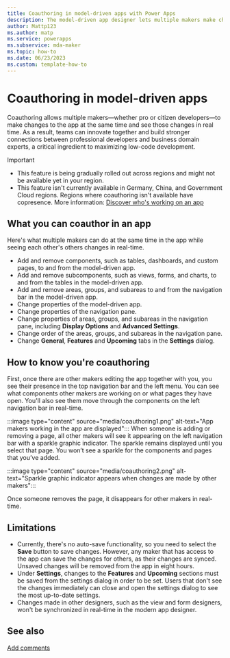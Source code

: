 ```yaml
---
title: Coauthoring in model-driven apps with Power Apps
description: The model-driven app designer lets multiple makers make changes to an app at the same time.
author: Mattp123
ms.author: matp
ms.service: powerapps
ms.subservice: mda-maker
ms.topic: how-to 
ms.date: 06/23/2023
ms.custom: template-how-to
---
```

# Coauthoring in model-driven apps

Coauthoring allows multiple makers—whether pro or citizen developers—to make changes to the app at the same time and see those changes in real time. As a result, teams can innovate together and build stronger connections between professional developers and business domain experts, a critical ingredient to maximizing low-code development. 

> [!IMPORTANT]
> - This feature is being gradually rolled out across regions and might not be available yet in your region.
> - This feature isn't currently available in Germany, China, and Government Cloud regions. Regions where coauthoring isn't available have copresence. More information: [Discover who's working on an app](copresence.md)

## What you can coauthor in an app

Here's what multiple makers can do at the same time in the app while seeing each other's others changes in real-time.

- Add and remove components, such as tables, dashboards, and custom pages, to and from the model-driven app.
- Add and remove subcomponents, such as views, forms, and charts, to and from the tables in the model-driven app.
- Add and remove areas, groups, and subareas to and from the navigation bar in the model-driven app.
- Change properties of the model-driven app.
- Change properties of the navigation pane.
- Change properties of areas, groups, and subareas in the navigation pane, including **Display Options** and **Advanced Settings**.
- Change order of the areas, groups, and subareas in the navigation pane.
- Change **General**, **Features** and **Upcoming** tabs in the **Settings** dialog.  

## How to know you're coauthoring

First, once there are other makers editing the app together with you, you see their presence in the top navigation bar and the left menu. You can see what components other makers are working on or what pages they have open. You'll also see them move through the components on the left navigation bar in real-time.

:::image type="content" source="media/coauthoring1.png" alt-text="App makers working in the app are displayed":::
When someone is adding or removing a page, all other makers will see it appearing on the left navigation bar with a sparkle graphic indicator. The sparkle remains displayed until you select that page. You won’t see a sparkle for the components and pages that you’ve added.

:::image type="content" source="media/coauthoring2.png" alt-text="Sparkle graphic indicator appears when changes are made by other makers":::

Once someone removes the page, it disappears for other makers in real-time.

## Limitations

- Currently, there's no auto-save functionality, so you need to select the **Save** button to save changes. However, any maker that has access to the app can save the changes for others, as their changes are synced. Unsaved changes will be removed from the app in eight hours.
- Under **Settings**, changes to the **Features** and **Upcoming** sections must be saved from the settings dialog in order to be set. Users that don't see the changes immediately can close and open the settings dialog to see the most up-to-date settings.
- Changes made in other designers, such as the view and form designers, won't be synchronized in real-time in the modern app designer.

## See also

[Add comments](comments.md)
